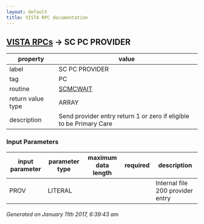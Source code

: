 ```yaml
---
layout: default
title: VISTA RPC documentation
---
```




## [VISTA RPCs](TableOfContent.md) &#8594; SC PC PROVIDER 

 property | value 
--- | --- 
 label | SC PC PROVIDER
 tag | PC
 routine | [SCMCWAIT](http://code.osehra.org/dox/Routine_SCMCWAIT_source.html)
 return value type | ARRAY
 description | Send provider entry return 1 or zero if eligible to be Primary Care

### Input Parameters

| input parameter | parameter type | maximum data length | required | description | 
| --- | --- | --- | --- | --- | 
| PROV | LITERAL |  |  | Internal file 200 provider entry | 




 ###### Generated on January 11th 2017, 6:39:43 am